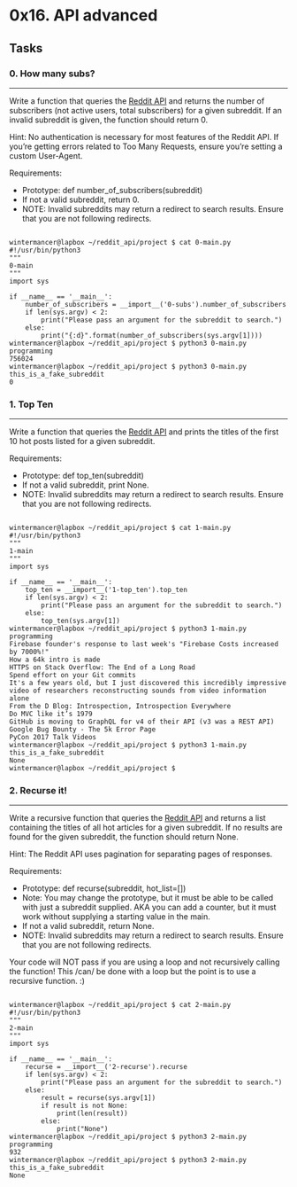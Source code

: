 # 0x16. API advanced

## Tasks

### 0. How many subs?
<hr>
Write a function that queries the <a href="https://intranet.alxswe.com/rltoken/b-4nD6hwEeNYTwYl5yWNwA">Reddit API</a> and returns the number of subscribers (not active users, total subscribers) for a given subreddit. If an invalid subreddit is given, the function should return 0.

Hint: No authentication is necessary for most features of the Reddit API. If you’re getting errors related to Too Many Requests, ensure you’re setting a custom User-Agent.

Requirements:
<ul>
<li>Prototype: def number_of_subscribers(subreddit)</li>
<li>If not a valid subreddit, return 0.</li>
<li>NOTE: Invalid subreddits may return a redirect to search results. Ensure that you are not following redirects.</li>
</ul>

<pre><code>
wintermancer@lapbox ~/reddit_api/project $ cat 0-main.py
#!/usr/bin/python3
"""
0-main
"""
import sys

if __name__ == '__main__':
    number_of_subscribers = __import__('0-subs').number_of_subscribers
    if len(sys.argv) < 2:
        print("Please pass an argument for the subreddit to search.")
    else:
        print("{:d}".format(number_of_subscribers(sys.argv[1])))
wintermancer@lapbox ~/reddit_api/project $ python3 0-main.py programming
756024
wintermancer@lapbox ~/reddit_api/project $ python3 0-main.py this_is_a_fake_subreddit
0
</code></pre>


### 1. Top Ten
<hr>
Write a function that queries the <a href="https://intranet.alxswe.com/rltoken/b-4nD6hwEeNYTwYl5yWNwA">Reddit API</a> and prints the titles of the first 10 hot posts listed for a given subreddit.

Requirements:
<ul>
<li>Prototype: def top_ten(subreddit)</li>
<li>If not a valid subreddit, print None.</li>
<li>NOTE: Invalid subreddits may return a redirect to search results. Ensure that you are not following redirects.</li>
</ul>

<pre><code>
wintermancer@lapbox ~/reddit_api/project $ cat 1-main.py
#!/usr/bin/python3
"""
1-main
"""
import sys

if __name__ == '__main__':
    top_ten = __import__('1-top_ten').top_ten
    if len(sys.argv) < 2:
        print("Please pass an argument for the subreddit to search.")
    else:
        top_ten(sys.argv[1])
wintermancer@lapbox ~/reddit_api/project $ python3 1-main.py programming
Firebase founder's response to last week's "Firebase Costs increased by 7000%!"
How a 64k intro is made
HTTPS on Stack Overflow: The End of a Long Road
Spend effort on your Git commits
It's a few years old, but I just discovered this incredibly impressive video of researchers reconstructing sounds from video information alone
From the D Blog: Introspection, Introspection Everywhere
Do MVC like it’s 1979
GitHub is moving to GraphQL for v4 of their API (v3 was a REST API)
Google Bug Bounty - The 5k Error Page
PyCon 2017 Talk Videos
wintermancer@lapbox ~/reddit_api/project $ python3 1-main.py this_is_a_fake_subreddit
None
wintermancer@lapbox ~/reddit_api/project $
</code></pre>


### 2. Recurse it!
<hr>
Write a recursive function that queries the <a href="https://intranet.alxswe.com/rltoken/b-4nD6hwEeNYTwYl5yWNwA">Reddit API</a> and returns a list containing the titles of all hot articles for a given subreddit. If no results are found for the given subreddit, the function should return None.

Hint: The Reddit API uses pagination for separating pages of responses.

Requirements:
<ul>
<li>Prototype: def recurse(subreddit, hot_list=[])</li>
<li>Note: You may change the prototype, but it must be able to be called with just a subreddit supplied. AKA you can add a counter, but it must work without supplying a starting value in the main.</li>
<li>If not a valid subreddit, return None.</li>
<li>NOTE: Invalid subreddits may return a redirect to search results. Ensure that you are not following redirects.</li>
</ul>

Your code will NOT pass if you are using a loop and not recursively calling the function! This /can/ be done with a loop but the point is to use a recursive function. :)

<pre><code>
wintermancer@lapbox ~/reddit_api/project $ cat 2-main.py
#!/usr/bin/python3
"""
2-main
"""
import sys

if __name__ == '__main__':
    recurse = __import__('2-recurse').recurse
    if len(sys.argv) < 2:
        print("Please pass an argument for the subreddit to search.")
    else:
        result = recurse(sys.argv[1])
        if result is not None:
            print(len(result))
        else:
            print("None")
wintermancer@lapbox ~/reddit_api/project $ python3 2-main.py programming
932
wintermancer@lapbox ~/reddit_api/project $ python3 2-main.py this_is_a_fake_subreddit
None
</code></pre>
    
    
    
